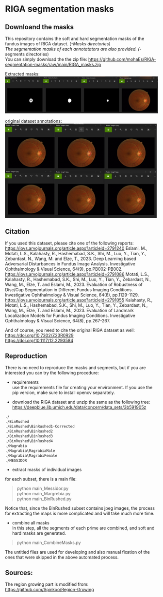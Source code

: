 # RIGA segmentation masks
 
## Downloand the masks 
This repository contains the soft and hard segmentation masks of the fundus images of RIGA dataset. (*-Masks directories) </br>
The segmentation masks of each annotatators are also provided. (*-segments directories) </br>
You can simply download the the zip file: https://github.com/mohaEs/RIGA-segmentation-masks/raw/main/RIGA_masks.zip

Extracted masks: </br>
<img src="./images/img1.png" width="850" title="input"> </br>

original dataset annotations: </br>
<img src="./images/img2.png" width="500" title="input">


## Citation 

If you used this dataset, please cite one of the following reports: </br>
https://iovs.arvojournals.org/article.aspx?articleid=2791240 
Eslami, M., Motati, L.S., Kalahasty, R., Hashemabad, S.K., Shi, M., Luo, Y., Tian, Y., Zebardast, N., Wang, M. and Elze, T., 2023. Deep Learning based Adversarial Disturbances in Fundus Image Analysis. Investigative Ophthalmology & Visual Science, 64(9), pp.PB002-PB002. </br>
https://iovs.arvojournals.org/article.aspx?articleid=2791086 
Motati, L.S., Kalahasty, R., Hashemabad, S.K., Shi, M., Luo, Y., Tian, Y., Zebardast, N., Wang, M., Elze, T. and Eslami, M., 2023. Evaluation of Robustness of Disc/Cup Segmentation in Different Fundus Imaging Conditions. Investigative Ophthalmology & Visual Science, 64(8), pp.1129-1129.</br> 
https://iovs.arvojournals.org/article.aspx?articleid=2791055 
Kalahasty, R., Motati, L.S., Hashemabad, S.K., Shi, M., Luo, Y., Tian, Y., Zebardast, N., Wang, M., Elze, T. and Eslami, M., 2023. Evaluation of Landmark Localization Models for Fundus Imaging Conditions. Investigative Ophthalmology & Visual Science, 64(8), pp.267-267.

And of course, you need to cite the original RIGA dataset as well: </br>
https://doi.org/10.7302/Z23R0R29 </br>
https://doi.org/10.1117/12.2293584

## Reproduction

There is no need to reproduce the masks and segments, but if you are interested you can try the following procedure: 

- requirements </br>
use the requirements file for creating your environment. If you use the pip version, make sure to install opencv separately.

- download the RIGA dataset and unzip the same as the following tree: </br>
https://deepblue.lib.umich.edu/data/concern/data_sets/3b591905z

```
./
./BinRushed
./BinRushed\BinRushed1-Corrected
./BinRushed\BinRushed2
./BinRushed\BinRushed3
./BinRushed\BinRushed4
./Magrabia
./Magrabia\MagrabiaMale
./Magrabia\MagrabiFemale
./MESSIDOR
```

- extract masks of individual images

for each subset, there is a main file:

> python main_Messidor.py </br>
> python main_Margrebia.py </br>
> python main_BinRushed.py </br>

Notice that, since the BinRushed subset contains jpeg images, the process for extracting the maps is more complicated and will take much more time.

- combine all masks </br>
In this step, all the segments of each prime are combined, and soft and hard masks are generated. 

> python main_CombineMasks.py

The untitled files are used for developing and also manual fixation of the ones that were skipped in the above automated process.

## Sources:

The region growing part is modified from: </br>
https://github.com/Spinkoo/Region-Growing
